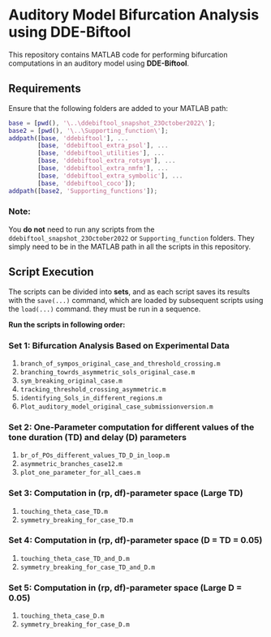 

# Auditory Model Bifurcation Analysis using DDE-Biftool

This repository contains MATLAB code for performing bifurcation computations in an auditory model using **DDE-Biftool**.

## Requirements

Ensure that the following folders are added to your MATLAB path:

```matlab
base = [pwd(), '\..\ddebiftool_snapshot_23October2022\'];
base2 = [pwd(), '\..\Supporting_function\'];
addpath([base, 'ddebiftool'], ...
        [base, 'ddebiftool_extra_psol'], ...
        [base, 'ddebiftool_utilities'], ...
        [base, 'ddebiftool_extra_rotsym'], ...
        [base, 'ddebiftool_extra_nmfm'], ...
        [base, 'ddebiftool_extra_symbolic'], ...
        [base, 'ddebiftool_coco']);
addpath([base2, 'Supporting_functions']);
```

### Note: 
You **do not** need to run any scripts from the `ddebiftool_snapshot_23October2022` or `Supporting_function` folders. They simply need to be in the MATLAB path in all the scripts in this repository.

## Script Execution

The scripts can be divided into **sets**, and as each script saves its results with the `save(...)` command, which are loaded by subsequent scripts using the `load(...)` command. they must be run in a sequence. 
 
**Run the scripts in following order:**

### Set 1: Bifurcation Analysis Based on Experimental Data
1. `branch_of_sympos_original_case_and_threshold_crossing.m`
2. `branching_towrds_asymmetric_sols_original_case.m`
3. `sym_breaking_original_case.m`
4. `tracking_threshold_crossing_asymmetric.m`
5. `identifying_Sols_in_different_regions.m`
6. `Plot_auditory_model_original_case_submissionversion.m`

### Set 2: One-Parameter computation for different values of the tone duration (TD) and delay (D) parameters 
1. `br_of_POs_different_values_TD_D_in_loop.m`
2. `asymmetric_branches_case12.m`
3. `plot_one_parameter_for_all_caes.m`

### Set 3: Computation in (rp, df)-parameter space (Large TD)
1. `touching_theta_case_TD.m`
2. `symmetry_breaking_for_case_TD.m`

### Set 4: Computation in (rp, df)-parameter space (D = TD = 0.05)
1. `touching_theta_case_TD_and_D.m`
2. `symmetry_breaking_for_case_TD_and_D.m`

### Set 5: Computation in (rp, df)-parameter space (Large D = 0.05)
1. `touching_theta_case_D.m`
2. `symmetry_breaking_for_case_D.m`

